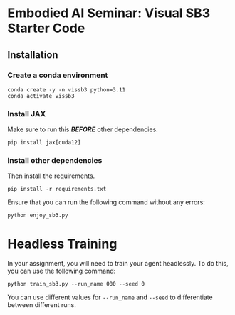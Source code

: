 # Embodied AI Seminar: Visual SB3 Starter Code

## Installation

### Create a conda environment

```
conda create -y -n vissb3 python=3.11
conda activate vissb3
```

### Install JAX

Make sure to run this ***BEFORE*** other dependencies.

```
pip install jax[cuda12]
```

### Install other dependencies

Then install the requirements.

```
pip install -r requirements.txt
```

Ensure that you can run the following command without any errors:

```
python enjoy_sb3.py
```

# Headless Training

In your assignment, you will need to train your agent headlessly. To do this, you can use the following command:

```
python train_sb3.py --run_name 000 --seed 0
```

You can use different values for `--run_name` and `--seed` to differentiate between different runs.

